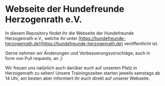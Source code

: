 # Webseite der Hundefreunde Herzogenrath e.V.

In diesem Repository findet ihr die Webseite der Hundefreunde Herzogenrath e.V., welche ihr unter
[https://hundefreunde-herzogenrath.de](https://hundefreunde-herzogenrath.de) veröffentlicht ist.

Gerne nehmen wir Änderungen und Verbesserungsvorschläge, auch in form von Pull requests, an ;)

Wir freuen uns natürlich auch darüber euch auf unserem Platz in Herzogenrath zu sehen!
Unsere Trainingszeiten starten jeweils samstags ab 14 Uhr, am besten aber informiert ihr euch direkt auf unserer Webseite.